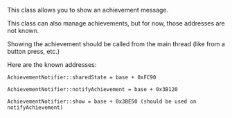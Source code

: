 This class allows you to show an achievement message.

This class can also manage achievements, but for now, those addresses are not known.

Showing the achievement should be called from the main thread (like from a button press, etc.)

Here are the known addresses:

```
AchievementNotifier::sharedState = base + 0xFC90

AchievementNotifier::notifyAchievement = base + 0x3B120

AchievementNotifier::show = base + 0x3BE50 (should be used on notifyAchievement)
```
